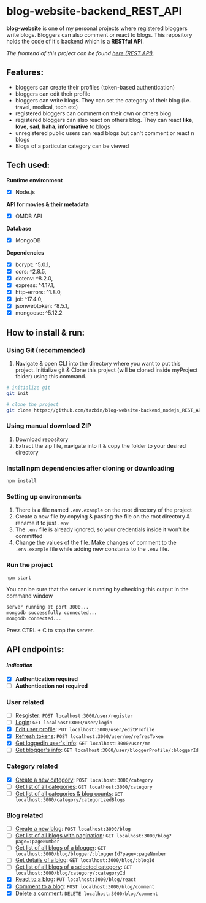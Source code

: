 # blog-website-backend_REST_API

**blog-website** is one of my personal projects where registered bloggers write blogs. Bloggers can also comment or react to blogs. This repository holds the code of it's backend which is a **RESTful API**.

<em> The frontend of this project can be found [here (REST API)](https://github.com/tazbin/blog-website-frontend_Angular). </em>

## Features:
- bloggers can create their profiles (token-based authentication)
- bloggers can edit their profile
- bloggers can write blogs. They can set the category of their blog (i.e. travel, medical, tech etc)
- registered bloggers can comment on their own or others blog
- registered bloggers can also react on others blog. They can react **like**, **love**, **sad**, **haha**, **informative** to blogs
- unregistered public users can read blogs but can't comment or react n blogs
- Blogs of a particular category can be viewed

## Tech used:

**Runtime environment**
- [x] Node.js

**API for movies & their metadata**
- [x] OMDB API

**Database**
- [x] MongoDB

**Dependencies**
- [x] bcrypt: ^5.0.1,
- [x] cors: ^2.8.5,
- [x] dotenv: ^8.2.0,
- [x] express: ^4.17.1,
- [x] http-errors: ^1.8.0,
- [x] joi: ^17.4.0,
- [x] jsonwebtoken: ^8.5.1,
- [x] mongoose: ^5.12.2

## How to install & run:
### Using Git (recommended)
1. Navigate & open CLI into the directory where you want to put this project. Initialize git & Clone this project (will be cloned inside myProject folder) using this command.
   
```bash
# initialize git
git init

# clone the project
git clone https://github.com/tazbin/blog-website-backend_nodejs_REST_API.git ./myProject
```
### Using manual download ZIP
1. Download repository
2. Extract the zip file, navigate into it & copy the folder to your desired directory

### Install npm dependencies after cloning or downloading
```bash
npm install
```

### Setting up environments
1. There is a file named `.env.example` on the root directory of the project
2. Create a new file by copying & pasting the file on the root directory & rename it to just `.env`
3. The `.env` file is already ignored, so your credentials inside it won't be committed
4. Change the values of the file. Make changes of comment to the `.env.example` file while adding new constants to the `.env` file.

### Run the project
```bash
npm start
```

You can be sure that the server is running by checking this output in the command window
```bash
server running at port 3000...
mongodb successfully connected...
mongodb connected...
```

Press CTRL + C to stop the server.

## API endpoints:

#### *Indication*
- [x] **Authentication required**
- [ ] **Authentication not required**

### User related
- [ ] [Resgister](docs/user/register.md): `POST localhost:3000/user/register`
- [ ] [Login](docs/user/login.md): `GET localhost:3000/user/login`
- [x] [Edit user profile](docs/user/editUserProfile.md): `PUT localhost:3000/user/editProfile`
- [x] [Refresh tokens](docs/user/refreshTokens.md): `POST localhost:3000/user/me/refresToken`
- [x] [Get loggedin user's info](docs/user/getLoggedInUserInfo.md): `GET localhost:3000/user/me`
- [ ] [Get blogger's info](docs/user/getBloggersInfo.md): `GET localhost:3000/user/bloggerProfile/:bloggerId`

### Category related
- [x] [Create a new category](docs/category/createCategory.md): `POST localhost:3000/category`
- [ ] [Get list of all categories](docs/category/getListOfCategories.md): `GET localhost:3000/category`
- [ ] [Get list of all categories & blog counts](docs/category/getListOfCategoriezedBlogs.md): `GET localhost:3000/category/categorizedBlogs`

### Blog related
- [ ] [Create a new blog](docs/blog/createBlog.md): `POST localhost:3000/blog`
- [ ] [Get list of all blogs with pagination](docs/blog/getLIstofAllBlogsWithPagination.md): `GET localhost:3000/blog?page=:pageNumber`
- [ ] [Get list of all blogs of a blogger](docs/blog/getAllBlogsOfBlogger.md): `GET localhost:3000/blog/blogger/:bloggerId?page=:pageNumber`
- [ ] [Get details of a blog](docs/blog/getDetailsOfBlog.md): `GET localhost:3000/blog/:blogId`
- [ ] [Get list of all blogs of a selected category](docs/blog/getBlogsOfSelectedCategory.md): `GET localhost:3000/blog/category/:categoryId`
- [x] [React to a blog](docs/blog/reactToBlog.md): `PUT localhost:3000/blog/react`
- [x] [Comment to a blog](docs/blog/commentToBlog.md): `POST localhost:3000/blog/comment`
- [x] [Delete a comment](docs/blog/deleteCommentFromBlog.md): `DELETE localhost:3000/blog/comment`
